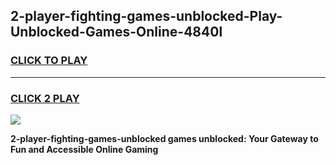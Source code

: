 
## 2-player-fighting-games-unblocked-Play-Unblocked-Games-Online-4840l
<h3>
<a href="https://premium76.site?title=2-player-fighting-games-unblocked&ref=24A">CLICK TO PLAY</a></h3>
<hr>

<h3>
<a href="https://premium76.site?title=2-player-fighting-games-unblocked&ref=24A">CLICK 2 PLAY</a>
  
</h3>

<a href="https://premium76.site?title=2-player-fighting-games-unblocked&ref=24A"><img src="https://clearcache.store/games.png"></a>


**2-player-fighting-games-unblocked games unblocked: Your Gateway to Fun and Accessible Online Gaming**
